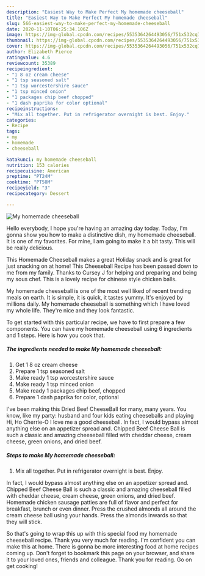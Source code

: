 ```yaml
---
description: "Easiest Way to Make Perfect My homemade cheeseball"
title: "Easiest Way to Make Perfect My homemade cheeseball"
slug: 566-easiest-way-to-make-perfect-my-homemade-cheeseball
date: 2020-11-10T06:25:34.106Z
image: https://img-global.cpcdn.com/recipes/5535364264493056/751x532cq70/my-homemade-cheeseball-recipe-main-photo.jpg
thumbnail: https://img-global.cpcdn.com/recipes/5535364264493056/751x532cq70/my-homemade-cheeseball-recipe-main-photo.jpg
cover: https://img-global.cpcdn.com/recipes/5535364264493056/751x532cq70/my-homemade-cheeseball-recipe-main-photo.jpg
author: Elizabeth Pierce
ratingvalue: 4.6
reviewcount: 35389
recipeingredient:
- "1 8 oz cream cheese"
- "1 tsp seasoned salt"
- "1 tsp worcestershire sauce"
- "1 tsp minced onion"
- "1 packages chip beef chopped"
- "1 dash paprika for color optional"
recipeinstructions:
- "Mix all together. Put in refrigerator overnight is best. Enjoy."
categories:
- Recipe
tags:
- my
- homemade
- cheeseball

katakunci: my homemade cheeseball 
nutrition: 153 calories
recipecuisine: American
preptime: "PT24M"
cooktime: "PT58M"
recipeyield: "3"
recipecategory: Dessert

---
```



![My homemade cheeseball](https://img-global.cpcdn.com/recipes/5535364264493056/751x532cq70/my-homemade-cheeseball-recipe-main-photo.jpg)

Hello everybody, I hope you're having an amazing day today. Today, I'm gonna show you how to make a distinctive dish, my homemade cheeseball. It is one of my favorites. For mine, I am going to make it a bit tasty. This will be really delicious.

This Homemade Cheeseball makes a great Holiday snack and is great for just snacking on at home! This Cheeseball Recipe has been passed down to me from my family. Thanks to Cursey J for helping and preparing and being my sous chef. This is a lovely recipe for chinese style chicken balls.

My homemade cheeseball is one of the most well liked of recent trending meals on earth. It is simple, it is quick, it tastes yummy. It's enjoyed by millions daily. My homemade cheeseball is something which I have loved my whole life. They're nice and they look fantastic.


To get started with this particular recipe, we have to first prepare a few components. You can have my homemade cheeseball using 6 ingredients and 1 steps. Here is how you cook that.

<!--inarticleads1-->

##### The ingredients needed to make My homemade cheeseball:

1. Get 1 8 oz cream cheese
1. Prepare 1 tsp seasoned salt
1. Make ready 1 tsp worcestershire sauce
1. Make ready 1 tsp minced onion
1. Make ready 1 packages chip beef, chopped
1. Prepare 1 dash paprika for color, optional


I&#39;ve been making this Dried Beef CheeseBall for many, many years. You know, like my party: husband and four kids eating cheeseballs and playing Hi, Ho Cherrie-O I love me a good cheeseball. In fact, I would bypass almost anything else on an appetizer spread and. Chipped Beef Cheese Ball is such a classic and amazing cheeseball filled with cheddar cheese, cream cheese, green onions, and dried beef. 

<!--inarticleads2-->

##### Steps to make My homemade cheeseball:

1. Mix all together. Put in refrigerator overnight is best. Enjoy.


In fact, I would bypass almost anything else on an appetizer spread and. Chipped Beef Cheese Ball is such a classic and amazing cheeseball filled with cheddar cheese, cream cheese, green onions, and dried beef. Homemade chicken sausage patties are full of flavor and perfect for breakfast, brunch or even dinner. Press the crushed almonds all around the cream cheese ball using your hands. Press the almonds inwards so that they will stick. 

So that's going to wrap this up with this special food my homemade cheeseball recipe. Thank you very much for reading. I'm confident you can make this at home. There is gonna be more interesting food at home recipes coming up. Don't forget to bookmark this page on your browser, and share it to your loved ones, friends and colleague. Thank you for reading. Go on get cooking!
